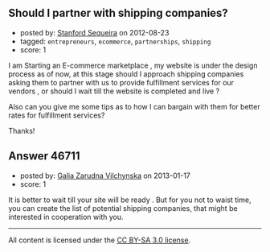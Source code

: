 ## Should I partner with shipping companies?

- posted by: [Stanford Sequeira](https://stackexchange.com/users/-1/19368-stanford-sequeira) on 2012-08-23
- tagged: `entrepreneurs`, `ecommerce`, `partnerships`, `shipping`
- score: 1

I am Starting an E-commerce marketplace , my website is under the design process as of now,  at this stage should I approach shipping companies asking them to partner with us to provide fulfillment services for our vendors , or should I wait till the website is  completed and live ?  

Also can you give me some tips as to how I can bargain with them for better rates for fulfillment  services?


Thanks!


## Answer 46711

- posted by: [Galia Zarudna Vilchynska](https://stackexchange.com/users/-1/23585-galia-zarudna-vilchynska) on 2013-01-17
- score: 1

It is better to wait till your site will be ready . But for you not to waist time, you can create the list of potential shipping companies, that might be interested in cooperation with you. 



---

All content is licensed under the [CC BY-SA 3.0 license](https://creativecommons.org/licenses/by-sa/3.0/).

